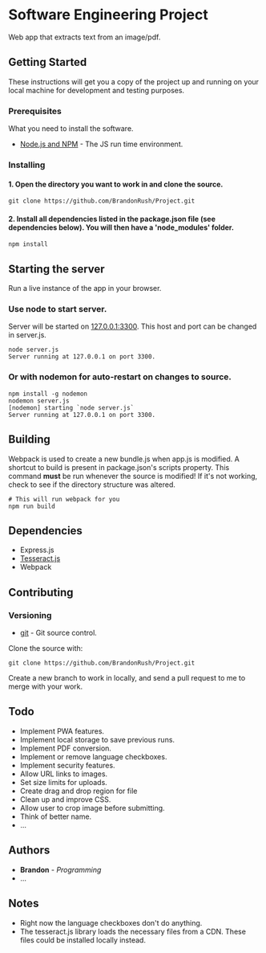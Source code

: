 # Software Engineering Project

Web app that extracts text from an image/pdf.

## Getting Started

These instructions will get you a copy of the project up and running on your local machine for development and testing purposes.

### Prerequisites

What you need to install the software.
* [Node.js and NPM](https://www.npmjs.com/get-npm) - The JS run time environment.

### Installing

#### 1. Open the directory you want to work in and clone the source.
```Shell
git clone https://github.com/BrandonRush/Project.git
```
#### 2. Install all dependencies listed in the package.json file (see dependencies below). You will then have a 'node_modules' folder. 
```Shell
npm install
```

## Starting the server

Run a live instance of the app in your browser. 

### Use node to start server.

Server will be started on [127.0.0.1:3300](http://localhost:3300). This host and port can be changed in server.js.
```Shell
node server.js
Server running at 127.0.0.1 on port 3300.
```

### Or with nodemon for auto-restart on changes to source.

```Shell
npm install -g nodemon
nodemon server.js
[nodemon] starting `node server.js`
Server running at 127.0.0.1 on port 3300.
```

## Building

Webpack is used to create a new bundle.js when app.js is modified. A shortcut to build is present in package.json's scripts property.
This command **must** be run whenever the source is modified! If it's not working, check to see if the directory structure was altered.

```Shell
# This will run webpack for you
npm run build  
```
## Dependencies
* Express.js
* [Tesseract.js](https://github.com/naptha/tesseract.js)
* Webpack

## Contributing

### Versioning

* [git](https://git-scm.com/downloads) - Git source control.

Clone the source with:
```Shell
git clone https://github.com/BrandonRush/Project.git
```
Create a new branch to work in locally, and send a pull request to me to merge with your work. 

## Todo

* Implement PWA features.
* Implement local storage to save previous runs.
* Implement PDF conversion.
* Implement or remove language checkboxes.
* Implement security features.
* Allow URL links to images.
* Set size limits for uploads.
* Create drag and drop region for file
* Clean up and improve CSS.
* Allow user to crop image before submitting. 
* Think of better name.
* ...

## Authors

* **Brandon** - *Programming*
* ...

## Notes
* Right now the language checkboxes don't do anything.
* The tesseract.js library loads the necessary files from a CDN. These files could be installed locally instead. 
